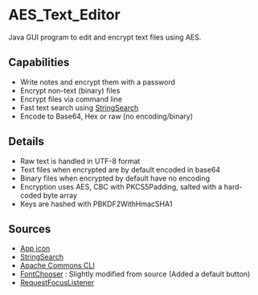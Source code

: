 AES_Text_Editor
===============

Java GUI program to edit and encrypt text files using AES.

Capabilities
------------

  * Write notes and encrypt them with a password
  * Encrypt non-text (binary) files
  * Encrypt files via command line
  * Fast text search using [StringSearch](http://johannburkard.de/software/stringsearch/)
  * Encode to Base64, Hex or raw (no encoding/binary)
  
Details
-------
  * Raw text is handled in UTF-8 format
  * Text files when encrypted are by default encoded in base64
  * Binary files when encrypted by default have no encoding
  * Encryption uses AES, CBC with PKCS5Padding, salted with a hard-coded byte array
  * Keys are hashed with PBKDF2WithHmacSHA1
  
Sources
-------

  * [App icon](http://www.iconarchive.com/show/glaze-icons-by-mart/encrypted-icon.html)
  * [StringSearch](http://johannburkard.de/software/stringsearch/)
  * [Apache Commons CLI](http://commons.apache.org/proper/commons-cli/index.html)
  * [FontChooser](http://jfontchooser.sourceforge.jp/site/jfontchooser/project-summary.html) : Slightly modified from source (Added a default button)
  * [RequestFocusListener](http://tips4java.wordpress.com/2010/03/14/dialog-focus/)
    
  
